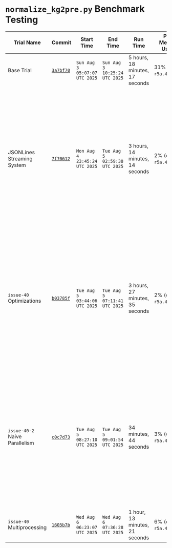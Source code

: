 # `normalize_kg2pre.py` Benchmark Testing
Trial Name | Commit | Start Time | End Time | Run Time | Peak Memory Usage | Size (bytes) | Notes
--|--|--|--|--|--|--|--
Base Trial | [`3a7bf70`](https://github.com/Translator-CATRAX/stitch/commit/3a7bf70f0dafbc7c955196e6cb30b2f8bfce604d) | `Sun Aug  3 05:07:07 UTC 2025` | `Sun Aug  3 10:25:24 UTC 2025` | 5 hours, 18 minutes, 17 seconds | 31% (on `r5a.4xlarge`) | 14958920 | The memory tracker was started about 1 hour and 9 minutes into the build.
JSONLines Streaming System | [`7f70612`](https://github.com/Translator-CATRAX/stitch/commit/7f7061204234bab174d19f68a129d32a479a7996) | `Mon Aug  4 23:45:24 UTC 2025` | `Tue Aug  5 02:59:38 UTC 2025` | 3 hours, 14 minutes, 14 seconds | 2% (on `r5a.4xlarge`) | 14959840 | This wasn't run on a fresh instance. (Base Trial had already been run; this test was also started but abandoned about 40 minutes into the build after I realized I forgot to measure memory usage. I am unclear whether this would have impacted the indices.) The script used was `normalize_kg2pre_jsonlines.py`. Additionally, I can't run a direct comparison on content because the Base Trial had unsorted keys while this trial had sorted keys in the JSONLines file. I am unclear why this file is 80 bytes smaller. It does not seem to be a systemic error or I would expect the difference to be significantly larger.
`issue-40` Optimizations | [`b03785f`](https://github.com/Translator-CATRAX/stitch/commit/b03785faf19f0fd0a86568a32826e69b8c222557) | `Tue Aug  5 03:44:06 UTC 2025` | `Tue Aug  5 07:11:41 UTC 2025` | 3 hours, 27 minutes, 35 seconds | 2% (on `r5a.4xlarge`) | 14831612 | I am very surprised by this result. Steve estimated that these optimizations produce a script that took under 30 minutes. However, this was run on the same hardware and the same Babel SQLite file as the previous two tests. The processing after the initial progress bar took, in particular, far longer than I expected (I would estimate roughly 1 hour). While these optimizations do improve on the base trial, they ultimately do not improve on the results of the JSONLines streaming system (which was developed independently of these optimizations - the two are not immediately compatible).
`issue-40-2` Naive Parallelism | [`c0c7d73`](https://github.com/Translator-CATRAX/stitch/commit/c0c7d730311da97ba2ab69ce9d78715bb5d2a615) | `Tue Aug  5 08:27:10 UTC 2025` | `Tue Aug  5 09:01:54 UTC 2025` | 34 minutes, 44 seconds | 3% (on `r5a.4xlarge`) | 14958924 | This implementation simply split the edges file into 16 separate files and called the `normalize_kg2pre_jsonlines.py` script on each of them, in paralle, before merging the outputs. While not perfect linear scaling, this drastically reduced the processing time. Surprisingly, this didn't increase memory usage much. Thus, this seems ideal for incorporating into the KG2 build, once all of the other requirements are met. While this is not as elegant as using `multiprocessing` in Python, this is evidently much easier, since a significant burden is loading the JSON Lines edges file while maintaining streaming capabilities.
`issue-40` Multiprocessing | [`1605b7b`](https://github.com/Translator-CATRAX/stitch/commit/1605b7baf3594895f388290fff07428e9a9fb3e4) | `Wed Aug  6 06:23:07 UTC 2025` | `Wed Aug  6 07:36:28 UTC 2025` | 1 hour, 13 minutes, 21 seconds | 6% (on `r5a.4xlarge`) | 14959304 | In Steve's test, this only took 24 minutes. I am investigating to see if this is an issue with SQLite caching.